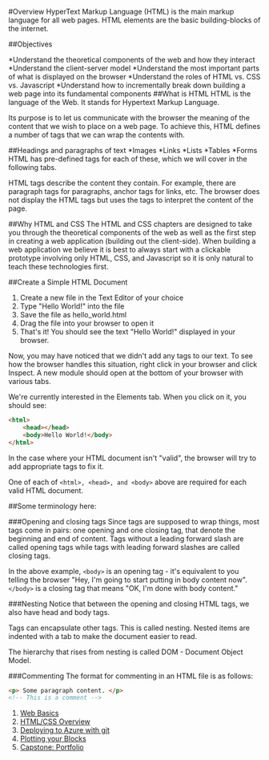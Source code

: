 #Overview
HyperText Markup Language (HTML) is the main markup language for all web pages. HTML elements are the basic building-blocks of the internet.

##Objectives

*Understand the theoretical components of the web and how they interact
*Understand the client-server model
*Understand the most important parts of what is displayed on the browser
*Understand the roles of HTML vs. CSS vs. Javascript
*Understand how to incrementally break down building a web page into its fundamental components
##What is HTML
HTML is the language of the Web. It stands for Hypertext Markup Language.

Its purpose is to let us communicate with the browser the meaning of the content that we wish to place on a web page. To achieve this, HTML defines a number of tags that we can wrap the contents with.

##Headings and paragraphs of text
*Images
*Links
*Lists
*Tables
*Forms
HTML has pre-defined tags for each of these, which we will cover in the following tabs.

HTML tags describe the content they contain. For example, there are paragraph tags for paragraphs, anchor tags for links, etc. The browser does not display the HTML tags but uses the tags to interpret the content of the page.

##Why HTML and CSS
The HTML and CSS chapters are designed to take you through the theoretical components of the web as well as the first step in creating a web application (building out the client-side). When building a web application we believe it is best to always start with a clickable prototype involving only HTML, CSS, and Javascript so it is only natural to teach these technologies first.

##Create a Simple HTML Document
1. Create a new file in the Text Editor of your choice
2. Type "Hello World!" into the file
3. Save the file as hello_world.html
4. Drag the file into your browser to open it
5. That's it! You should see the text "Hello World!" displayed in your browser.

Now, you may have noticed that we didn't add any tags to our text. To see how the browser handles this situation, right click in your browser and click Inspect. A new module should open at the bottom of your browser with various tabs.

We're currently interested in the Elements tab. When you click on it, you should see:
```html
<html>
    <head></head>
    <body>Hello World!</body>
</html>
```
In the case where your HTML document isn't "valid", the browser will try to add appropriate tags to fix it.

One of each of ```<html>, <head>, and <body>``` above are required for each valid HTML document.

##Some terminology here:

###Opening and closing tags
Since tags are supposed to wrap things, most tags come in pairs: one opening and one closing tag, that denote the beginning and end of content. Tags without a leading forward slash are called opening tags while tags with leading forward slashes are called closing tags.

In the above example, ```<body>``` is an opening tag - it's equivalent to you telling the browser "Hey, I'm going to start putting in body content now". ```</body>``` is a closing tag that means "OK, I'm done with body content."

###Nesting
Notice that between the opening and closing HTML tags, we also have head and body tags.

Tags can encapsulate other tags. This is called nesting. Nested items are indented with a tab to make the document easier to read.

The hierarchy that rises from nesting is called DOM - Document Object Model.

###Commenting
The format for commenting in an HTML file is as follows:

```html
<p> Some paragraph content. </p>
<!-- This is a comment -->
```

1. [Web Basics](./web_basics.md)
2. [HTML/CSS Overview](./html_css.md)
3. [Deploying to Azure with git](./deploy.md)
4. [Plotting your Blocks](./plotting_your_blox.md)
5. [Capstone: Portfolio](./portfolio.md)
